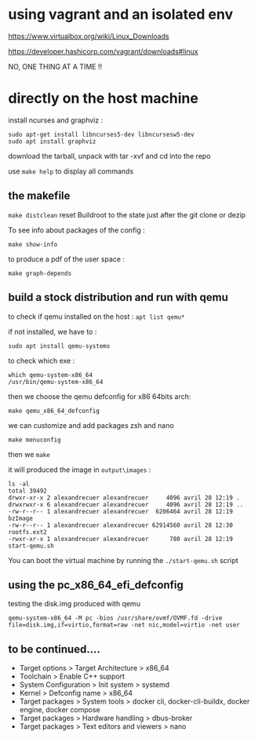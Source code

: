 # using vagrant and an isolated env

https://www.virtualbox.org/wiki/Linux_Downloads

https://developer.hashicorp.com/vagrant/downloads#linux

NO, ONE THING AT A TIME !!

# directly on the host machine

install ncurses and graphviz : 
```
sudo apt-get install libncurses5-dev libncursesw5-dev
sudo apt install graphviz
```

download the tarball, unpack with tar -xvf and cd into the repo

use `make help` to display all commands

## the makefile

`make distclean` reset Buildroot to the state just after the git clone or dezip

To see info about packages of the config :
```
make show-info
```
to produce a pdf of the user space :

```
make graph-depends
```


## build a stock distribution and run with qemu

to check if qemu installed on the host : `apt list qemu*`

if not installed, we have to : 

```
sudo apt install qemu-systems
```
to check which exe :
```
which qemu-system-x86_64
/usr/bin/qemu-system-x86_64
```

then we choose the qemu defconfig for x86 64bits arch:
```
make qemu_x86_64_defconfig
```

we can customize and add packages zsh and nano

```
make menuconfig
```
then we `make`

it will produced the image in `output\images` :

```
ls -al
total 39492
drwxr-xr-x 2 alexandrecuer alexandrecuer     4096 avril 28 12:19 .
drwxrwxr-x 6 alexandrecuer alexandrecuer     4096 avril 28 12:19 ..
-rw-r--r-- 1 alexandrecuer alexandrecuer  6206464 avril 28 12:19 bzImage
-rw-r--r-- 1 alexandrecuer alexandrecuer 62914560 avril 28 12:30 rootfs.ext2
-rwxr-xr-x 1 alexandrecuer alexandrecuer      780 avril 28 12:19 start-qemu.sh
```

You can boot the virtual machine by running the `./start-qemu.sh` script

## using the pc_x86_64_efi_defconfig

testing the disk.img produced with qemu

```
qemu-system-x86_64 -M pc -bios /usr/share/ovmf/OVMF.fd -drive file=disk.img,if=virtio,format=raw -net nic,model=virtio -net user
```

## to be continued....

- Target options > Target Architecture > x86_64
- Toolchain > Enable C++ support
- System Configuration > Init system > systemd
- Kernel > Defconfig name > x86_64
- Target packages > System tools > docker cli, docker-cli-buildx, docker engine, docker compose
- Target packages > Hardware handling > dbus-broker
- Target packages > Text editors and viewers > nano


